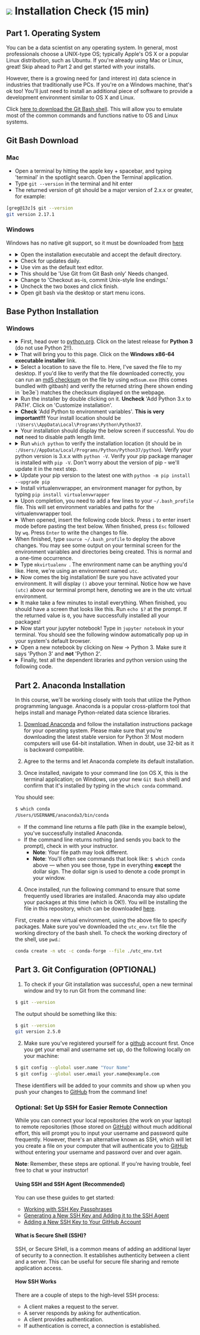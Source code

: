# ![](https://ga-dash.s3.amazonaws.com/production/assets/logo-9f88ae6c9c3871690e33280fcf557f33.png) Installation Check (15 min)

## Part 1. Operating System

You can be a data scientist on any operating system. In general, most professionals choose a UNIX-type OS; typically Apple's OS X or a popular Linux distribution, such as Ubuntu. If you're already using Mac or Linux, great! Skip ahead to Part 2 and get started with your installs.

However, there is a growing need for (and interest in) data science in industries that traditionally use PCs. If you're on a Windows machine, that's ok too! You'll just need to install an additional piece of software to provide a development environment similar to OS X and Linux. 

Click [here to download the Git Bash shell](https://gitforwindows.org/). This will allow you to emulate most of the common commands and functions native to OS and Linux systems.

## Git Bash Download

### Mac

- Open a terminal by hitting the apple key + spacebar, and typing 'terminal' in the spotlight search. Open the Terminal application.
- Type `git --version` in the terminal and hit enter
- The returned version of git should be a major version of 2.x.x or greater, for example:

```bash
[greg@13z]$ git --version
git version 2.17.1
```

### Windows

Windows has no native git support, so it must be downloaded from [here](https://git-scm.com/download/win)

<ul>
  <li>
    <details>
      <summary>Open the installation executable and accept the default directory.</summary>
      <p align="center"><img src="./assets/gitbash0.png" width="800"></p>
    </details>
  </li>
  <li>
    <details>
      <summary>Check for updates daily.</summary>
      <p align="center"><img src="./assets/gitbash1.png" width="800"></p>
    </details>
  </li>
  <li>
    <details>
      <summary>Use vim as the default text editor.</summary>
      <p align="center"><img src="./assets/gitbash2.png" width="800"></p>
    </details>
  </li>
  <li>
    <details>
      <summary>This should be 'Use Git from Git Bash only' Needs changed.</summary>
      <p align="center"><img src="./assets/gitbash3.png" width="800"></p>
    </details>
  </li>
  <li>
    <details>
      <summary>Change to 'Checkout as-is, commit Unix-style line endings.'</summary>
      <p align="center"><img src="./assets/gitbash4.png" width="800"></p>
    </details>
  </li>
  <li>
    <details>
      <summary>Uncheck the two boxes and click finish.</summary>
      <p align="center"><img src="./assets/gitbash5.png" width="800"></p>
    </details>
  </li>
  <li>
    <details>
      <summary>Open git bash via the desktop or start menu icons.</summary>
      <p align="center"><img src="./assets/gitbash6.png" width="800"></p>
    </details>
  </li>
</ul>


## Base Python Installation

### Windows

<ul>
  <li>
    <details>
      <summary>First, head over to <a href="https://www.python.org/downloads/windows/">python.org</a>. Click on the latest release for <b>Python 3</b> (do not use Python 2!!).</summary>
      <p align="center"><img src="./assets/py1.png" width="800"></p>
    </details>
  </li>
  <li>
    <details>
    <summary>That will bring you to this page. Click on the <b>Windows x86-64 executable installer</b> link.</summary>
    <p align="center"><img src="./assets/py2.png" width="800"></p>
    </details>
  </li>
  <li>
    <details>
    <summary>Select a location to save the file to. Here, I've saved the file to my desktop. If you'd like to verify that the file downloaded correctly, you can run an <a href="https://en.wikipedia.org/wiki/Md5sum">md5 checksum</a> on the file by using <code>md5sum.exe</code> (this comes bundled with gitbash) and verify the returned string (here shown ending in `be3e`) matches the checksum displayed on the webpage.</summary>
    <p align="center"><img src="./assets/py3.png" width="800"></p>
    </details>
  </li>
  <li>
    <details>
    <summary>Run the installer by double clicking on it. <b>Uncheck</b> 'Add Python 3.x to PATH'. Click on 'Customize installation'.</summary>
    <p align="center"><img src="./assets/py5.png" width="800"></p>
    </details>
  </li>
  <li>
    <details>
    <summary><b>Check</b> 'Add Python to environment variables'. <b>This is very important!!!</b> Your install location should be <code><Drive letter>:\Users\<username>\AppData\Local\Programs\Python\Python37</code>. </summary>
    <p align="center"><img src="./assets/py6.png" width="800"></p>
    </details>
  </li>
  <li>
    <details>
    <summary>Your installation should display the below screen if successful. You do <b>not</b> need to disable path length limit.</summary>
    <p align="center"><img src="./assets/py7.png" width="800"></p>
    </details>
  </li>
  <li>
    <details>
    <summary>Run <code>which python</code> to verify the installation location (it should be in <code><Drive letter>:/Users/<username>/AppData/Local/Programs/Python/Python37/python</code>). Verify your python version is 3.x.x with <code>python -V</code>. Verify your pip package manager is installed with <code>pip -V</code>. Don't worry about the version of pip - we'll update it in the next step. </summary>
    <p align="center"><img src="./assets/py8.png" width="800"></p>
    </details>
  </li>
  <li>
    <details>
    <summary>Update your pip version to the latest one with <code>python -m pip install --upgrade pip</code></summary>
    <p align="center"><img src="./assets/py9.png" width="800"></p>
    </details>
  </li>
  <li>
    <details>
    <summary>Install virtualenvwrapper, an environment manager for python, by typing <code>pip install virtualenvwrapper</code></summary>
    <p align="center"><img src="./assets/py10.png" width="800"></p>
    </details>
  </li>
  <li>
    <details>
    <summary>Upon completion, you need to add a few lines to your <code>~/.bash_profile</code> file. This will set environment variables and paths for the virtualenvwrapper tool.</summary>
    <p align="center"><img src="./assets/py11.png" width="800"></p>
    </details>
  </li>
  <li>
    <details>
    <summary>When opened, insert the following code block. Press <code>i</code> to enter insert mode before pasting the text below. When finished, press <code>Esc</code> followed by <code>wq</code>. Press <code>Enter</code> to write the changes to file.</summary>
    <code>
      export WORKON_HOME=$HOME/.virtualenvs
      export PROJECT_HOME=$HOME/Devel
      source ~/AppData/Local/Programs/Python/Python37/Scripts/virtualenvwrapper.sh
    </code><br>
    <p align="center"><img src="./assets/py12.png" width="800"></p>
    </details>
  </li>
  <li>
    When finished, type <code>source ~/.bash_profile</code> to deploy the above changes. You may see some output on your terminal screen for the environment variables and directories being created. This is normal and a one-time occurrence.
  </li>
  <li>
    <details>
    <summary>Type <code>mkvirtualenv <your environment name></code>. The envrironment name can be anything you'd like. Here, we're using an environment named <code>utc</code>.</summary>
    <p align="center"><img src="./assets/py13.png" width="800"></p>
    </details>
  </li>
  <li>
    <details>
    <summary> Now comes the big installation! Be sure you have activated your environment. It will display <code>(<your environment name>)</code> above your terminal. Notice how we have <code>(utc)</code> above our terminal prompt here, denoting we are in the utc virtual environment.</summary>
    <code>pip install jupyter pandas matplotlib seaborn requests openpyxl pytime pdfminer.six PyPDF4</code><br>
    <p align="center"><img src="./assets/py14.png" width="800"></p>
    </details>
  </li>
  <li>
    <details>
    <summary>It make take a few minutes to install everything. When finished, you should have a screen that looks like this. Run <code>echo $?</code> at the prompt. If the returned value is <code>0</code>, you have successfully installed all your packages!</summary>
    <p align="center"><img src="./assets/py15.png" width="800"></p>
    </details>
  </li>
  <li>
    <details>
    <summary>Now start your jupyter notebook! Type in <code>jupyter notebook</code> in your terminal. You should see the following window automatically pop up in your system's default browser.</summary>
    <p align="center"><img src="./assets/py16.png" width="800"></p>
    <br>
    <p align="center"><img src="./assets/py17.png" width="800"></p>
    </details>
  </li>
  <li>
    <details>
    <summary>Open a new notebook by clicking on New -> Python 3. Make sure it says 'Python 3' and <b>not</b> 'Python 2'.</summary>
    <p align="center"><img src="./assets/py18.png" width="800"></p>
    </details>
  </li>
  <li>
    <details>
    <summary>Finally, test all the dependent libraries and python version using the following code.</summary>
    <br>
    <pre>
      import pandas as pd
      import matplotlib
      import seaborn
      import requests
      import openpyxl
      import pytime
      import pdfminer
      import PyPDF4
      !python -V
    </pre>
    <br>
    <p align="center"><img src="./assets/py19.png" width="800"></p>

    The returned results should be <code>Python 3.x.x</code> with no errors (no text in red).
    </details>
  </li>

## Part 2. Anaconda Installation

In this course, we'll be working closely with tools that utilize the Python programming language. Anaconda is a popular cross-platform tool that helps install and manage Python-related data science libraries.

1) [Download Anaconda](https://docs.anaconda.com/anaconda/install/) and follow the installation instructions package for your operating system. Please make sure that you're downloading the latest stable version for Python 3! Most modern computers will use 64-bit installation. When in doubt, use 32-bit as it is backward compatible.<br>

2) Agree to the terms and let Anaconda complete its default installation. <br>

3) Once installed, navigate to your command line (on OS X, this is the terminal application; on Windows, use your new `Git Bash` shell) and confirm that it's installed by typing in the `which conda` command. <br>

You should see:

```bash
$ which conda
/Users/USERNAME/anaconda3/bin/conda
```
  - If the command line returns a file path (like in the example below), you've successfully installed Anaconda.
  - If the command line returns nothing (and sends you back to the prompt), check in with your instructor.
    - **Note**: Your file path may look different.
    - **Note**: You'll often see commands that look like: `$ which conda` above — when you see those, type in everything **except** the dollar sign. The dollar sign is used to denote a code prompt in your window.

4) Once installed, run the following command to ensure that some frequently used libraries are installed. Anaconda may also update your packages at this time (which is OK!). You will be installing the file in this repository, which can be downloaded [here](./assets/utc_env.txt). <br>

First, create a new virtual environment, using the above file to specify packages. Make sure you've downloaded the `utc_env.txt` file the working directory of the bash shell. To check the working directory of the shell, use `pwd`.:

```bash
conda create -n utc -c conda-forge --file ./utc_env.txt
```

## Part 3. Git Configuration (OPTIONAL)

1) To check if your Git installation was successful, open a new terminal window and try to run Git from the command line: <br>

```bash
$ git --version
```

The output should be something like this:

```bash
$ git --version
git version 2.5.0
```

2. Make sure you've registered yourself for a [github](https://www.github.com) account first. Once you get your email and username set up, do the following locally on your machine:

```bash
$ git config --global user.name "Your Name"
$ git config --global user.email your.name@example.com
```

These identifiers will be added to your commits and show up when you push your changes to [GitHub](https://www.github.com) from the command line!

### Optional: Set Up SSH for Easier Remote Connection

While you can connect your local repositories (the work on your laptop) to remote repositories (those stored on [GitHub](https://www.github.com)) without much additional effort, this will prompt you to input your username and password quite  frequently. However, there's an alternative known as SSH, which will let you create a file on your computer that will authenticate you to [GitHub](https://www.github.com) without entering your username and password over and over again. 

**Note**: Remember, these steps are optional. If you're having trouble, feel free to chat w your instructor!

#### Using SSH and SSH Agent (Recommended)

You can use these guides to get started:

- [Working with SSH Key Passphrases](https://help.github.com/articles/working-with-ssh-key-passphrases/)
- [Generating a New SSH Key and Adding it to the SSH Agent](https://help.github.com/articles/generating-a-new-ssh-key-and-adding-it-to-the-ssh-agent/)
- [Adding a New SSH Key to Your GitHub Account](https://help.github.com/articles/adding-a-new-ssh-key-to-your-github-account/)

#### What is Secure Shell (SSH)?

SSH, or Secure SHell, is a common means of adding an additional layer of security to a connection. It establishes authenticity between a client and a server. This can be useful for secure file sharing and remote application access.

#### How SSH Works

There are a couple of steps to the high-level SSH process:

- A client makes a request to the server.
- A server responds by asking for authentication.
- A client provides authentication.
- If authentication is correct, a connection is established.
